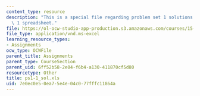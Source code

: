 ```yaml
---
content_type: resource
description: "This is a special file regarding problem set 1 solutions \u2013 Group\
  \ 1 spreadsheet."
file: https://ol-ocw-studio-app-production.s3.amazonaws.com/courses/15-053-optimization-methods-in-management-science-spring-2013/7e0ec0e50ea75e4e04c077fffc11864a_ps1-1_sol.xls
file_type: application/vnd.ms-excel
learning_resource_types:
- Assignments
ocw_type: OCWFile
parent_title: Assignments
parent_type: CourseSection
parent_uid: 6ff52b58-2e04-f6b4-a130-411870cf5d80
resourcetype: Other
title: ps1-1_sol.xls
uid: 7e0ec0e5-0ea7-5e4e-04c0-77fffc11864a
---
```

